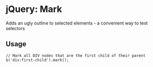 jQuery: Mark
============

Adds an ugly outline to selected elements - a convenient way to test selectors

Usage
-----
	// Mark all DIV nodes that are the first child of their parent
	$('div:first-child').mark();
